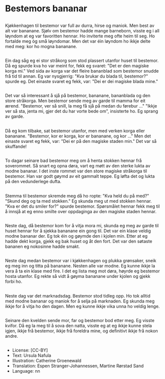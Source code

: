 # Bestemors bananar

##
Kjøkkenhagen til bestemor var full av durra, hirse og maniok. Men best av alt var bananane. Sjølv om bestemor hadde mange barneborn, visste eg i all løyndom at eg var favoritten hennar. Ho inviterte meg ofte heim til seg. Ho fortalde meg òg små løyndomar. Men det var éin løyndom ho ikkje delte med meg: kor ho mogna bananane.

##
Ein dag såg eg ei stor stråkorg som stod plassert utanfor huset til bestemor. Då eg spurde kva ho var meint for, fekk eg svaret: "Det er den magiske korga mi." Ved sida av korga var det fleire bananblad som bestemor snudde frå tid til annan. Eg var nysgjerrig: "Kva brukar du blada til, bestemor?" spurde eg. Det einaste svaret eg fekk, var: "Dei er dei magiske blada mine."

##
Det var så interessant å sjå på bestemor, bananane, bananblada og den store stråkorga. Men bestemor sende meg av garde til mamma for eit ærend. "Bestemor, ver så snill, la meg få sjå på medan du førebur …" "Ikkje ver så sta, jenta mi, gjer det du har vorte bede om", insisterte ho. Eg sprang av garde.

##
Då eg kom tilbake, sat bestemor utanfor, men med verken korga eller bananane. "Bestemor, kor er korga, kor er bananane, og kor …" Men det einaste svaret eg fekk, var: "Dei er på den magiske staden min." Det var så skuffande!

##
To dagar seinare bad bestemor meg om å henta stokken hennar frå soverommet. Så snart eg opna døra, vart eg møtt av den sterke lukta av modne bananar. I det inste rommet var den store magiske stråkorga til bestemor. Han var godt gøymd av eit gammalt teppe. Eg løfta det og lukta på den vedunderlege dufta.

##
Stemma til bestemor skremde meg då ho ropte: "Kva held du på med?" "Skund deg og ta med stokken." Eg skunda meg ut med stokken hennar. "Kva er det du smiler for?" spurde bestemor. Spørsmålet hennar fekk meg til å innsjå at eg enno smilte over oppdaginga av den magiske staden hennar.

##
Neste dag, då bestemor kom for å vitja mora mi, skunda eg meg av garde til huset hennar for å sjekka bananane ein gong til. Det var ein klase veldig modne bananar der. Eg tok éin og gøymde den i kjolen min. Etter at eg hadde dekt korga, gjekk eg bak huset og åt den fort. Det var den søtaste bananen eg nokosinne hadde smakt.

##
Neste dag medan bestemor var i kjøkkenhagen og plukka grønsaker, sneik eg meg inn og titta på bananane. Nesten alle var modne. Eg kunne ikkje la vera å ta ein klase med fire. I det eg lista meg mot døra, høyrde eg bestemor hosta utanfor. Eg rekte så vidt å gøyma bananane under kjolen og gjekk forbi ho.

##
Neste dag var det marknadsdag. Bestemor stod tidleg opp. Ho tok alltid med modne bananar og maniok for å selja på marknaden. Eg skunda meg ikkje for å vitja ho den dagen. Men eg kunne ikkje vika unna ho veldig lenge.

##
Seinare den kvelden sende mor, far og bestemor bod etter meg. Eg visste kvifor. Då eg la meg til å sova den natta, visste eg at eg ikkje kunne stela igjen, ikkje frå bestemor, ikkje frå foreldra mine, og definitivt ikkje frå nokon andre.

##
* License: [CC-BY]
* Text: Ursula Nafula
* Illustration: Catherine Groenewald
* Translation: Espen Stranger-Johannessen, Martine Rørstad Sand
* Language: nn
